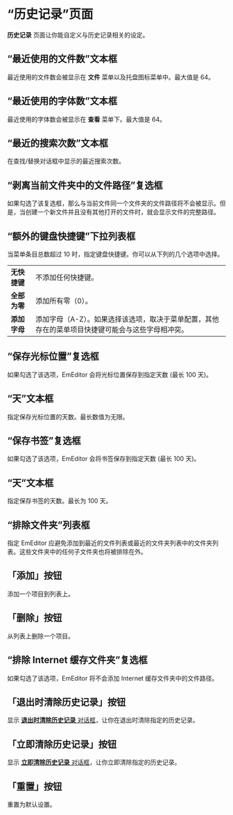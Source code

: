 # “历史记录”页面

**历史记录** 页面让你能自定义与历史记录相关的设定。

## “最近使用的文件数”文本框

最近使用的文件数会被显示在 **文件** 菜单以及托盘图标菜单中。最大值是 64。

## “最近使用的字体数”文本框

最近使用的字体数会被显示在 **查看** 菜单下。最大值是 64。

## “最近的搜索次数”文本框

在查找/替换对话框中显示的最近搜索次数。

## “剥离当前文件夹中的文件路径”复选框

如果勾选了该复选框，那么与当前文件同一个文件夹的文件路径将不会被显示。但是，当创建一个新文件并且没有其他打开的文件时，就会显示文件的完整路径。

## “额外的键盘快捷键”下拉列表框

当菜单条目总数超过 10 时，指定键盘快捷键。你可以从下列的几个选项中选择。

|     |     |
| --- | --- |
| **无快捷键** | 不添加任何快捷键。 |
| **全部为零** | 添加所有零（0）。 |
| **添加字母** | 添加字母（A-Z）。如果选择该选项，取决于菜单配置，其他存在的菜单项目快捷键可能会与这些字母相冲突。 |

## “保存光标位置”复选框

如果勾选了该选项，EmEditor 会将光标位置保存到指定天数 (最长 100 天)。

## “天”文本框

指定保存光标位置的天数。最长数值为无限。

## “保存书签”复选框

如果勾选了该选项，EmEditor 会将书签保存到指定天数 (最长 100 天)。

## “天”文本框

指定保存书签的天数。最长为 100 天。

## “排除文件夹”列表框

指定 EmEditor 应避免添加到最近的文件列表或最近的文件夹列表中的文件夹列表。这些文件夹中的任何子文件夹也将被排除在外。

## 「添加」按钮

添加一个项目到列表上。

## 「删除」按钮

从列表上删除一个项目。

## “排除 Internet 缓存文件夹”复选框

如果勾选了该选项，EmEditor 将不会添加 Internet 缓存文件夹中的文件路径。

## 「退出时清除历史记录」按钮

显示 [**退出时清除历史记录** 对话框](../../clear_history/index)，让你在退出时清除指定的历史记录。

## 「立即清除历史记录」按钮

显示 [**立即清除历史记录** 对话框](../../clear_history/index)，让你立即清除指定的历史记录。

## 「重置」按钮

重置为默认设置。

